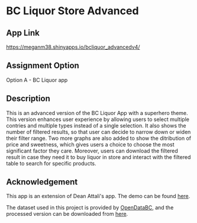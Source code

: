 # BC Liquor Store Advanced

## App Link

https://meganm38.shinyapps.io/bcliquor_advancedv4/

## Assignment Option

Option A - BC Liquor app

## Description

This is an advanced version of the BC Liquor App with a superhero theme. This version enhances user experience by allowing users to select multiple contries and multiple types instead of a single selection. It also shows the number of filtered results, so that user can decide to narrow down or widen their filter range. Two more graphs are also added to show the ditribution of price and sweetness, which gives users a choice to choose the most significant factor they care. Moreover, users can download the filtered result in case they need it to buy liquor in store and interact with the filtered table to search for specific products.

## Acknowledgement
This app is an extension of Dean Attali's app. The demo can be found [here](https://deanattali.com/blog/building-shiny-apps-tutorial/). 

The dataset used in this project is provided by [OpenDataBC](https://catalogue.data.gov.bc.ca/dataset/bc-liquor-store-product-price-list-historical-prices), and the processed version can be downloaded from [here](https://deanattali.com/files/bcl-data.csv).
